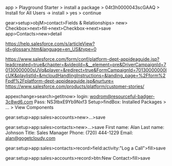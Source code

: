 [//]: # (dreamhouse app)
app > Playground Starter > install a package > 04t3h0000043scGAAQ > Install for All Users -> install > yes > continue

[//]: # ()
gear>setup>objM>contact>Fields & Relationships> new> Checkbox>next>fill->next>Checkbox->next>save
app>Contacts>new>detail

https://help.salesforce.com/s/articleView?id=glossary.htm&language=en_US&type=0

https://www.salesforce.com/form/conf/platform-dept-appideaguide.jsp?leadcreated=true&chapter=&videoId=&__element=pre&DriverCampaignId=70130000000sUVq&player=&redirect=true&FormCampaignId=70130000000lcUK&playlistId=&mcloudHandlingInstructions=&landing_page=%2Fform%2Fpdf%2Fplatform-dept-appideaguide.jsp&nurture=
https://www.salesforce.com/products/platform/customer-stories/

appexchange>search>getitnow>
login: wodrom@resourceful-badger-3c8wd6.com
Pass: NS3tbxE9Yb9Nxf3
Setup>findBox: Installed Packages > ... > View Components

[//]: # (make an account)
    gear:setup>app:sales>accounts>new>...>save

[//]: # (make an contact)
    gear:setup>app:sales>contacts>new>...>save
        First name: Alan
        Last name: Johnson
        Title: Sales Manager
        Phone: (720) 444-1229
        Email: alan@gogetcloudy.com

[//]: # (Track Your Customer Interactions)
    gear:setup>app:sales>contacts>record>field:activity:"Log a Call">fill>save

[//]: # (Add a contact to an account)
    gear:setup>app:sales>accounts>record>btn:New Contact>fill>save

[//]: # (Formula Operators and Functions)

